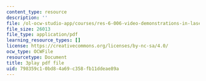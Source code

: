 ```yaml
---
content_type: resource
description: ''
file: /ol-ocw-studio-app/courses/res-6-006-video-demonstrations-in-lasers-and-optics-spring-2008/798359c10bd84a69c358fb11ddeae89a_45X0puB3YK0.pdf
file_size: 26013
file_type: application/pdf
learning_resource_types: []
license: https://creativecommons.org/licenses/by-nc-sa/4.0/
ocw_type: OCWFile
resourcetype: Document
title: 3play pdf file
uid: 798359c1-0bd8-4a69-c358-fb11ddeae89a
---
```

